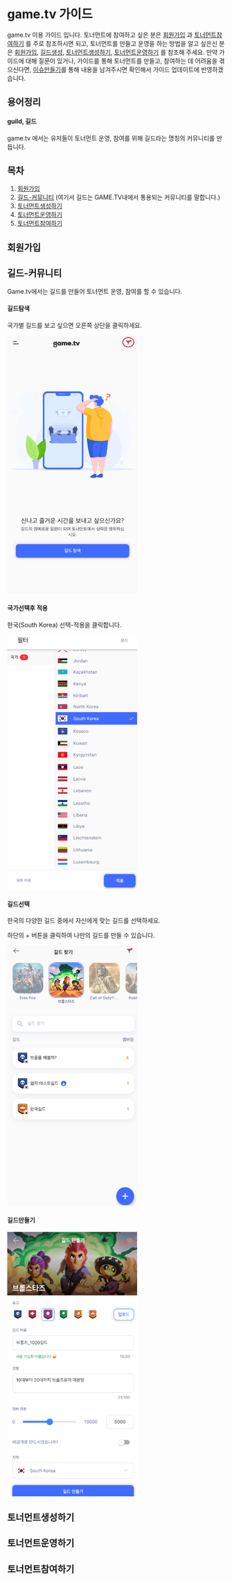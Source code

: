 # game.tv 가이드

game.tv 이용 가이드 입니다. 토너먼트에 참여하고 싶은 분은 [회원가입](#회원가입) 과 [토너먼트참여하기](#토너먼트참여하기) 를 주로 참조하시면 되고, 토너먼트를 만들고 운영을 하는 방법을 알고 싶은신 분은 [회원가입](#회원가입), [길드생성](#길드생성), [토너먼트생성하기](#토너먼트생성하기), [토너먼트운영하기](#토너먼트운영하기) 를 참조해 주세요. 만약 가이드에 대해 질문이 있거나, 가이드를 통해 토너먼트를 만들고, 참여하는 데 어려움을 겪으신다면, [이슈만들기](https://github.com/mari1208/game-tv-guide/issues/new/choose)를 통해 내용을 남겨주시면 확인해서 가이드 업데이트에 반영하겠습니다.

## 용어정리

#### guild, 길드

game.tv 에서는 유저들이 토너먼트 운영, 참여를 위해 길드라는 명칭의 커뮤니티를 만듭니다.



## 목차

1. [회원가입](#회원가입)
2. [길드-커뮤니티](#길드-커뮤니티) (여기서 길드는 GAME.TV내에서 통용되는 커뮤니티를 말합니다.)
3. [토너먼트생성하기](#토너먼트생성하기)
4. [토너먼트운영하기](#토너먼트운영하기)
5. [토너먼트참여하기](#토너먼트참여하기)

## 회원가입



## 길드-커뮤니티

Game.tv에서는 길드를 만들어 토너먼트 운영, 참여를 할 수 있습니다.

#### 길드탐색

국가별 길드를 보고 싶으면 오른쪽 상단을 클릭하세요.

<img src="image/create/register1.png" width="300">

#### 국가선택후 적용

한국(South Korea) 선택-적용을 클릭합니다.

<img src="image/create/register2.png" width="300">

#### 길드선택

한국의 다양한 길드 중에서 자신에게 맞는 길드를 선택하세요.

하단의 + 버튼을 클릭하여 나만의 길드를 만들 수 있습니다.

<img src="image/create/community1.png" width="300">



#### 길드만들기

<img src="image/create/community3.png" width="300">









## 토너먼트생성하기





## 토너먼트운영하기



## 토너먼트참여하기

